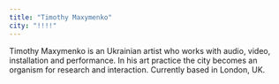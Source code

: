 ```yaml
---
title: "Timothy Maxymenko"
city: "!!!!"
---
```


Timothy Maxymenko is an Ukrainian artist who works with audio, video, installation and performance. In his art practice the city becomes an organism for research and interaction. Currently based in London, UK. 
